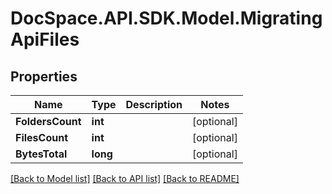 # DocSpace.API.SDK.Model.MigratingApiFiles

## Properties

Name | Type | Description | Notes
------------ | ------------- | ------------- | -------------
**FoldersCount** | **int** |  | [optional] 
**FilesCount** | **int** |  | [optional] 
**BytesTotal** | **long** |  | [optional] 

[[Back to Model list]](../README.md#documentation-for-models) [[Back to API list]](../README.md#documentation-for-api-endpoints) [[Back to README]](../README.md)

